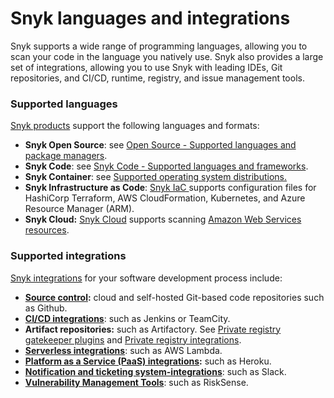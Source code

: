 # Snyk languages and integrations

Snyk supports a wide range of programming languages, allowing you to scan your code in the language you natively use. Snyk also provides a large set of integrations, allowing you to use Snyk with leading IDEs, Git repositories, and CI/CD, runtime, registry, and issue management tools.

### Supported languages

[Snyk products](snyk-products-and-environments.md) support the following languages and formats:

* **Snyk Open Source**: see [Open Source - Supported languages and package managers](../scan-with-snyk/scan-application-code/snyk-open-source/language-and-package-manager-support/).
* **Snyk Code**: see [Snyk Code - Supported languages and frameworks](../scan-with-snyk/scan-application-code/snyk-code/snyk-code-language-and-framework-support.md).
* **Snyk Container**: see [Supported operating system distributions.](../scan-with-snyk/snyk-container/supported-operating-system-distributions.md)
* **Snyk Infrastructure as Code**: [Snyk IaC ](../scan-with-snyk/scan-cloud-deployment/snyk-infrastructure-as-code/)supports configuration files for HashiCorp Terraform, AWS CloudFormation, Kubernetes, and Azure Resource Manager (ARM).
* **Snyk Cloud:** [Snyk Cloud](../scan-with-snyk/scan-cloud-deployment/snyk-cloud/) supports scanning [Amazon Web Services resources](../scan-with-snyk/scan-cloud-deployment/snyk-cloud/supported-aws-resources-for-snyk-cloud.md).

### Supported integrations

[Snyk integrations](https://docs.snyk.io/integrations) for your software development process include:

* [**Source control**](../integrations/git-repository-and-ci-cd-integrations-comparisons/git-repository-scm-integrations/)**:** cloud and self-hosted Git-based code repositories such as Github.
* [**CI/CD integrations**](../integrations/git-repository-and-ci-cd-integrations-comparisons/ci-cd-integrations/): such as Jenkins or TeamCity.
* **Artifact repositories:** such as Artifactory. See [Private registry gatekeeper plugins](https://docs.snyk.io/integrations/private-registry-gatekeeper-plugins) and [Private registry integrations](https://docs.snyk.io/integrations/private-registry-integrations).
* [**Serverless integrations**](https://docs.snyk.io/integrations/serverless-integrations): such as AWS Lambda.
* [**Platform as a Service (PaaS) integrations**](../integrations/git-repository-and-ci-cd-integrations-comparisons/platform-as-a-service-integrations/)**:** such as Heroku.
* [**Notification and ticketing system-integrations**](https://docs.snyk.io/integrations/notifications-ticketing-system-integrations): such as Slack.
* [**Vulnerability Management Tools**](../integrations/git-repository-and-ci-cd-integrations-comparisons/vulnerability-management-tools/): such as RiskSense.

